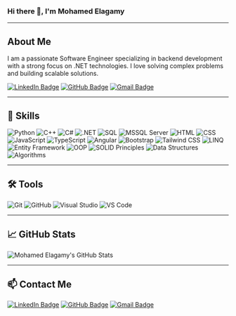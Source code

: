 ### Hi there 👋, I'm Mohamed Elagamy

---

## About Me

I am a passionate Software Engineer specializing in backend development with a strong focus on .NET technologies. I love solving complex problems and building scalable solutions.

[![LinkedIn Badge](https://img.shields.io/badge/-Mohamed%20Elagamy-blue?style=flat&logo=Linkedin&logoColor=white&link=https://www.linkedin.com/in/mohamed-elagamy-731238283/)](https://www.linkedin.com/in/mohamed-elagamy-731238283/)
[![GitHub Badge](https://img.shields.io/badge/-MohamedELagamy80-grey?style=flat&logo=github&logoColor=white&link=https://github.com/MohamedELagamy80)](https://github.com/MohamedELagamy80)
[![Gmail Badge](https://img.shields.io/badge/-mohamedelagamy090@gmail.com-c14438?style=flat&logo=Gmail&logoColor=white&link=mailto:mohamedelagamy090@gmail.com)](mailto:mohamedelagamy090@gmail.com)

---

## 🚀 Skills

![Python](https://img.shields.io/badge/-Python-3776AB?style=flat&logo=python&logoColor=white)
![C++](https://img.shields.io/badge/-C++-00599C?style=flat&logo=c%2B%2B&logoColor=white)
![C#](https://img.shields.io/badge/-C%23-239120?style=flat&logo=c-sharp&logoColor=white)
![.NET](https://img.shields.io/badge/-.NET-512BD4?style=flat&logo=.net&logoColor=white)
![SQL](https://img.shields.io/badge/-SQL-CC2927?style=flat&logo=microsoft-sql-server&logoColor=white)
![MSSQL Server](https://img.shields.io/badge/-MSSQL_Server-CC2927?style=flat&logo=microsoft-sql-server&logoColor=white)
![HTML](https://img.shields.io/badge/-HTML5-E34F26?style=flat&logo=html5&logoColor=white)
![CSS](https://img.shields.io/badge/-CSS3-1572B6?style=flat&logo=css3&logoColor=white)
![JavaScript](https://img.shields.io/badge/-JavaScript-F7DF1E?style=flat&logo=javascript&logoColor=black)
![TypeScript](https://img.shields.io/badge/-TypeScript-007ACC?style=flat&logo=typescript&logoColor=white)
![Angular](https://img.shields.io/badge/-Angular-DD0031?style=flat&logo=angular&logoColor=white)
![Bootstrap](https://img.shields.io/badge/-Bootstrap-563D7C?style=flat&logo=bootstrap&logoColor=white)
![Tailwind CSS](https://img.shields.io/badge/-Tailwind_CSS-38B2AC?style=flat&logo=tailwind-css&logoColor=white)
![LINQ](https://img.shields.io/badge/-LINQ-512BD4?style=flat&logo=dot-net&logoColor=white)
![Entity Framework](https://img.shields.io/badge/-Entity_Framework-512BD4?style=flat&logo=dot-net&logoColor=white)
![OOP](https://img.shields.io/badge/-OOP-00599C?style=flat)
![SOLID Principles](https://img.shields.io/badge/-SOLID_Principles-00599C?style=flat)
![Data Structures](https://img.shields.io/badge/-Data_Structures-3776AB?style=flat)
![Algorithms](https://img.shields.io/badge/-Algorithms-3776AB?style=flat)

---

## 🛠 Tools

![Git](https://img.shields.io/badge/-Git-F05032?style=flat&logo=git&logoColor=white)
![GitHub](https://img.shields.io/badge/-GitHub-181717?style=flat&logo=github&logoColor=white)
![Visual Studio](https://img.shields.io/badge/-Visual_Studio-5C2D91?style=flat&logo=visual-studio&logoColor=white)
![VS Code](https://img.shields.io/badge/-VS_Code-007ACC?style=flat&logo=visual-studio-code&logoColor=white)

---

## 📈 GitHub Stats

![Mohamed Elagamy's GitHub Stats](https://github-readme-stats.vercel.app/api?username=MohamedELagamy80&show_icons=true&hide_border=true)

---

## 📫 Contact Me

[![LinkedIn Badge](https://img.shields.io/badge/-Mohamed%20Elagamy-blue?style=flat&logo=Linkedin&logoColor=white&link=https://www.linkedin.com/in/mohamed-elagamy-731238283/)](https://www.linkedin.com/in/mohamed-elagamy-731238283/)
[![GitHub Badge](https://img.shields.io/badge/-MohamedELagamy80-grey?style=flat&logo=github&logoColor=white&link=https://github.com/MohamedELagamy80)](https://github.com/MohamedELagamy80)
[![Gmail Badge](https://img.shields.io/badge/-mohamedelagamy090@gmail.com-c14438?style=flat&logo=Gmail&logoColor=white&link=mailto:mohamedelagamy090@gmail.com)](mailto:mohamedelagamy090@gmail.com)

